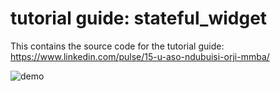 # tutorial guide: stateful_widget
This contains the source code for the tutorial guide: https://www.linkedin.com/pulse/15-u-aso-ndubuisi-orji-mmba/



![demo](https://user-images.githubusercontent.com/42071241/173482716-759e1b2d-2aea-4818-988a-863ec1999076.gif)
